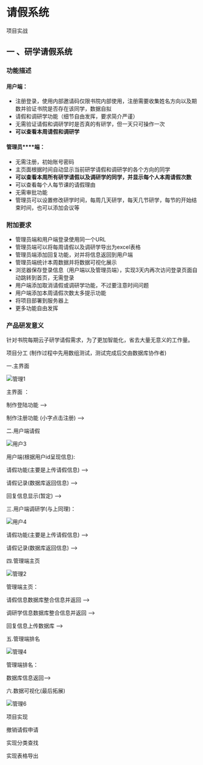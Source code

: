 # 请假系统

项目实战

## 一 、研学请假系统

### 功能描述

#### **用户端：**

- 注册登录，使用内部邀请码仅限书院内部使用，注册需要收集姓名方向以及期数并验证书院是否存在该同学，数据自拟
- 请假和调研学功能（细节自由发挥，要求简介严谨）
- 无需验证请假和调研学时是否真的有研学，但一天只可操作一次
- **可以查看本周请假和调研学**

#### **管理员****端：**

- 无需注册，初始账号密码
- 主页面根据时间自动显示当前研学请假和调研学的各个方向的同学
- **可以查看本周所有研学请假以及调研学的同学，并显示每个人本周请假次数**
- 可以查看每个人每节课的请假理由
- 无需审批功能
- 管理员可以设置修改研学时间，每周几天研学，每天几节研学，每节的开始结束时间，也可以添加会议等

### 附加要求

- 管理员端和用户端登录使用同一个URL
- 管理员端可以将每周请假以及调研学导出为excel表格
- 管理员端添加回复功能，对并将信息返回到用户端
- 管理员端统计本周数据并将数据可视化展示
- 浏览器保存登录信息（用户端以及管理员端），实现3天内再次访问登录页面自动跳转到首页，无需登录
- 用户端添加取消请假或调研学功能，不过要注意时间问题
- 用户端添加本周请假次数太多提示功能
- 将项目部署到服务器上
- 更多功能自由发挥

### 产品研发意义

针对书院每期云子研学请假需求，为了更加智能化，省去大量无意义的工作量。











项目分工 (制作过程中先用数组测试，测试完成后交由数据库协作者)

一.主界面

![管理1](C:\Users\86186\OneDrive\桌面\请假系统2\管理1.png)

主界面  ：

制作登陆功能						    ——>

制作注册功能  (小字点击注册) ——>

二.用户端请假

![用户3](C:\Users\86186\OneDrive\桌面\请假系统2\用户3.png)

用户端(根据用户id呈现信息):

请假功能(主要是上传请假信息)                   ——>

请假记录(数据库返回信息)                           ——>

回复信息显示(暂定)                                       ——>

三.用户端调研学(与上同理)：

![用户4](C:\Users\86186\OneDrive\桌面\请假系统2\用户4.png)

请假功能(主要是上传请假信息)                   ——>

请假记录(数据库返回信息)                           ——>

四.管理端主页

![管理2](C:\Users\86186\OneDrive\桌面\请假系统2\管理2.png)

管理端主页：

请假信息数据库整合信息并返回     ——>

调研学信息数据库整合信息并返回 ——>

回复信息上传数据库                        ——>

五.管理端排名

![管理4](C:\Users\86186\OneDrive\桌面\请假系统2\管理4.png)

管理端排名：

数据库信息返回——>

六.数据可视化(最后拓展)

![管理6](C:\Users\86186\OneDrive\桌面\请假系统2\管理6.png)





















项目实现

撤销请假申请

实现分类查找

实现表格导出